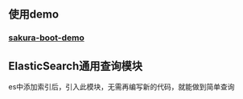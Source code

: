 ## 使用demo

### [sakura-boot-demo](https://github.com/yanjingfan/sakura-boot-demo)



## ElasticSearch通用查询模块

es中添加索引后，引入此模块，无需再编写新的代码，就能做到简单查询
